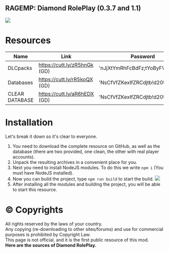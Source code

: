 ## RAGEMP: Diamond RolePlay (0.3.7 and 1.1)
![](https://gcdn.pbrd.co/images/yFaXdx6C64DG.png)

# Resources

| Name | Link | Password |
| ------ | ------ | ------ |
| DLCpacks | https://cutt.ly/zR5hnGk (GD) | 'nJjXtYmRhFcBdFz;tYoByFVjZ!2020
| Databases | https://cutt.ly/rR5koQX (GD) | 'NsCfVfZKexIfZRCdjtb!d20Ujle!2020
| CLEAR DATABASE | https://cutt.ly/aR6hEDX (GD) | 'NsCfVfZKexIfZRCdjtb!d20Ujle!2020

# Installation
Let's break it down so it's clear to everyone.

1. You need to download the complete resource on GitHub, as well as the database (there are two provided, one clean, the other with real player accounts).
2. Unpack the resulting archives in a convenient place for you.
3. Next you need to install NodeJS modules. To do this we write `npm i` (You must have NodeJS installed).
4. Now you can build the project, type `npm run build` to start the build.
![](https://user-images.githubusercontent.com/93782623/140576375-376b16e3-5948-4457-9f70-5a073f04bd7e.png)
5. After installing all the modules and building the project, you will be able to start this resource.

# © Copyrights
All rights reserved by the laws of your country.<br>
Any copying (re-downloading to other sites/forums) and use for commercial purposes is prohibited by Copyright Law.<br>
This page is not official, and it is the first public resource of this mod.<br>
**Here are the sources of Diamond RolePlay.**
